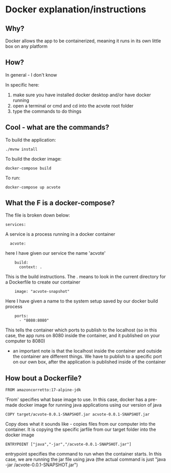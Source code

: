# Docker explanation/instructions


## Why?
Docker allows the app to be containerized, meaning it runs in its own little box on any platform

## How?
In general - I don't know

In specific here:
1. make sure you have installed docker desktop and/or have docker running
2. open a terminal or cmd and cd into the acvote root folder
3. type the commands to do things

## Cool - what are the commands?

To build the application:

```
./mvnw install
```


To build the docker image:

```
docker-compose build
```


To run:

```
docker-compose up acvote
```

## What the F is a docker-compose?
The file is broken down below:

```
services:
```
A service is a process running in a docker container

```
  acvote:
```
here I have given our service the name 'acvote'

```
    build:
      context: .
```
This is the build instructions. The . means to look in the current directory for a Dockerfile to create our container

```
    image: "acvote-snapshot"
```
Here I have given a name to the system setup saved by our docker build process

```
    ports:
      - "8080:8080"
```
This tells the container which ports to publish to the localhost (so in this case, the app runs on 8080 inside the container, and it published on your computer to 8080)
- an important note is that the localhost inside the container and outside the container are different things. We have to publish to a specific port on our own box, after the application is published inside of the container

## How bout a Dockerfile?
```
FROM amazoncorretto:17-alpine-jdk
```
'From' specifies what base image to use. In this case, docker has a pre-made docker image for running java applications using our version of java

```
COPY target/acvote-0.0.1-SNAPSHOT.jar acvote-0.0.1-SNAPSHOT.jar
```
Copy does what it sounds like - copies files from our computer into the container. It is copying the specific jarfile from our target folder into the docker image

```
ENTRYPOINT ["java","-jar","/acvote-0.0.1-SNAPSHOT.jar"]
```
entrypoint specifies the command to run when the container starts. In this case, we are running the jar file using java (the actual command is just "java -jar /acvote-0.0.1-SNAPSHOT.jar")

